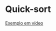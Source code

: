 # Quick-sort

[Exemplo em vídeo](https://www.youtube.com/watch?v=kDgvnbUIqT4&list=PLOmdoKois7_FK-ySGwHBkltzB11snW7KQ&index=4)
